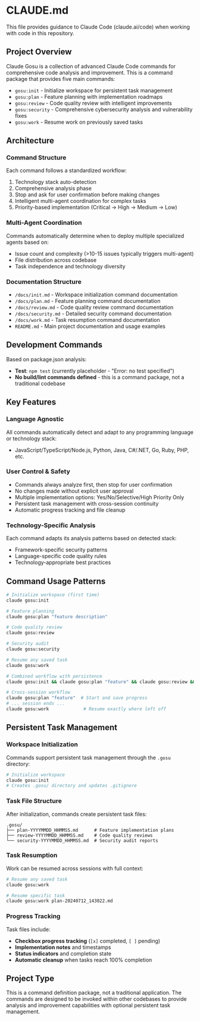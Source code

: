 # CLAUDE.md

This file provides guidance to Claude Code (claude.ai/code) when working with code in this repository.

## Project Overview

Claude Gosu is a collection of advanced Claude Code commands for comprehensive code analysis and improvement. This is a command package that provides five main commands:

- `gosu:init` - Initialize workspace for persistent task management
- `gosu:plan` - Feature planning with implementation roadmaps
- `gosu:review` - Code quality review with intelligent improvements  
- `gosu:security` - Comprehensive cybersecurity analysis and vulnerability fixes
- `gosu:work` - Resume work on previously saved tasks

## Architecture

### Command Structure
Each command follows a standardized workflow:
1. Technology stack auto-detection
2. Comprehensive analysis phase
3. Stop and ask for user confirmation before making changes
4. Intelligent multi-agent coordination for complex tasks
5. Priority-based implementation (Critical → High → Medium → Low)

### Multi-Agent Coordination
Commands automatically determine when to deploy multiple specialized agents based on:
- Issue count and complexity (>10-15 issues typically triggers multi-agent)
- File distribution across codebase
- Task independence and technology diversity

### Documentation Structure
- `/docs/init.md` - Workspace initialization command documentation
- `/docs/plan.md` - Feature planning command documentation
- `/docs/review.md` - Code quality review command documentation  
- `/docs/security.md` - Detailed security command documentation
- `/docs/work.md` - Task resumption command documentation
- `README.md` - Main project documentation and usage examples

## Development Commands

Based on package.json analysis:
- **Test**: `npm test` (currently placeholder - "Error: no test specified")
- **No build/lint commands defined** - this is a command package, not a traditional codebase

## Key Features

### Language Agnostic
All commands automatically detect and adapt to any programming language or technology stack:
- JavaScript/TypeScript/Node.js, Python, Java, C#/.NET, Go, Ruby, PHP, etc.

### User Control & Safety
- Commands always analyze first, then stop for user confirmation
- No changes made without explicit user approval
- Multiple implementation options: Yes/No/Selective/High Priority Only
- Persistent task management with cross-session continuity
- Automatic progress tracking and file cleanup

### Technology-Specific Analysis
Each command adapts its analysis patterns based on detected stack:
- Framework-specific security patterns
- Language-specific code quality rules
- Technology-appropriate best practices

## Command Usage Patterns

```bash
# Initialize workspace (first time)
claude gosu:init

# Feature planning
claude gosu:plan "feature description"

# Code quality review  
claude gosu:review

# Security audit
claude gosu:security

# Resume any saved task
claude gosu:work

# Combined workflow with persistence
claude gosu:init && claude gosu:plan "feature" && claude gosu:review && claude gosu:security

# Cross-session workflow
claude gosu:plan "feature"  # Start and save progress
# ... session ends ...
claude gosu:work             # Resume exactly where left off
```

## Persistent Task Management

### Workspace Initialization
Commands support persistent task management through the `.gosu` directory:
```bash
# Initialize workspace
claude gosu:init
# Creates .gosu/ directory and updates .gitignore
```

### Task File Structure
After initialization, commands create persistent task files:
```
.gosu/
├── plan-YYYYMMDD_HHMMSS.md      # Feature implementation plans
├── review-YYYYMMDD_HHMMSS.md    # Code quality reviews
└── security-YYYYMMDD_HHMMSS.md  # Security audit reports
```

### Task Resumption
Work can be resumed across sessions with full context:
```bash
# Resume any saved task
claude gosu:work

# Resume specific task
claude gosu:work plan-20240712_143022.md
```

### Progress Tracking
Task files include:
- **Checkbox progress tracking** (`[x]` completed, `[ ]` pending)
- **Implementation notes** and timestamps
- **Status indicators** and completion state
- **Automatic cleanup** when tasks reach 100% completion

## Project Type
This is a command definition package, not a traditional application. The commands are designed to be invoked within other codebases to provide analysis and improvement capabilities with optional persistent task management.